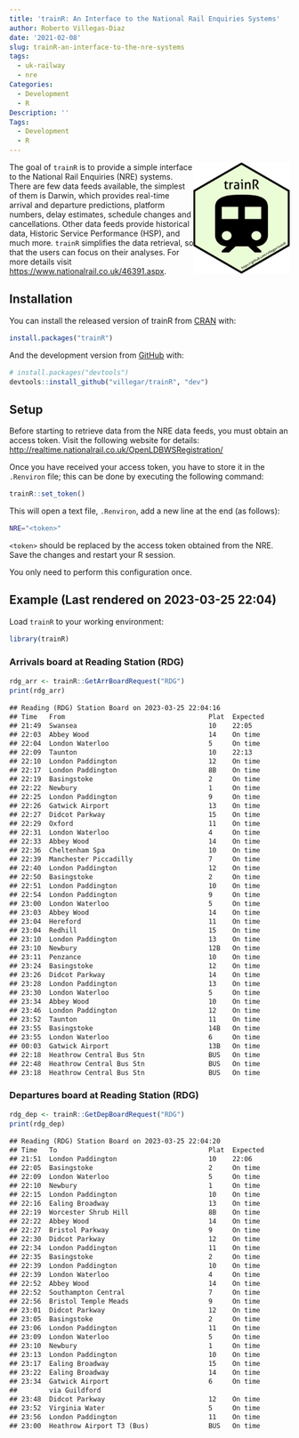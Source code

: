 ```yaml
---
title: 'trainR: An Interface to the National Rail Enquiries Systems'
author: Roberto Villegas-Diaz
date: '2021-02-08'
slug: trainR-an-interface-to-the-nre-systems
tags:
  - uk-railway
  - nre
Categories:
  - Development
  - R
Description: ''
Tags:
  - Development
  - R
---
```


<img src="https://raw.githubusercontent.com/villegar/trainR/main/inst/images/logo.png" alt="logo" align="right" height=200px/>

The goal of `trainR` is to provide a simple interface to the 
National Rail Enquiries (NRE) systems. There are few data feeds 
available, the simplest of them is Darwin, which provides real-time 
arrival and departure predictions, platform numbers, delay estimates, 
schedule changes and cancellations. Other data feeds provide historical 
data, Historic Service Performance (HSP), and much more. `trainR` 
simplifies the data retrieval, so that the users can focus on their 
analyses. For more details visit 
https://www.nationalrail.co.uk/46391.aspx.

## Installation

You can install the released version of trainR from [CRAN](https://CRAN.R-project.org) with:

``` r
install.packages("trainR")
```

And the development version from [GitHub](https://github.com/) with:

``` r
# install.packages("devtools")
devtools::install_github("villegar/trainR", "dev")
```

## Setup
Before starting to retrieve data from the NRE data feeds, you must obtain an access token. 
Visit the following website for details: http://realtime.nationalrail.co.uk/OpenLDBWSRegistration/

Once you have received your access token, you have to store it in the `.Renviron` file; this can be 
done by executing the following command:


```r
trainR::set_token()
```

This will open a text file, `.Renviron`, add a new line at the end (as follows):

```bash
NRE="<token>"
```

`<token>` should be replaced by the access token obtained from the NRE. Save the changes and restart 
your R session.

You only need to perform this configuration once.

## Example (Last rendered on 2023-03-25 22:04)

Load `trainR` to your working environment:

```r
library(trainR)
```

### Arrivals board at Reading Station (RDG)


```r
rdg_arr <- trainR::GetArrBoardRequest("RDG")
print(rdg_arr)
```

```
## Reading (RDG) Station Board on 2023-03-25 22:04:16
## Time   From                                    Plat  Expected
## 21:49  Swansea                                 10    22:05
## 22:03  Abbey Wood                              14    On time
## 22:04  London Waterloo                         5     On time
## 22:09  Taunton                                 10    22:13
## 22:10  London Paddington                       12    On time
## 22:17  London Paddington                       8B    On time
## 22:19  Basingstoke                             2     On time
## 22:22  Newbury                                 1     On time
## 22:25  London Paddington                       9     On time
## 22:26  Gatwick Airport                         13    On time
## 22:27  Didcot Parkway                          15    On time
## 22:29  Oxford                                  11    On time
## 22:31  London Waterloo                         4     On time
## 22:33  Abbey Wood                              14    On time
## 22:36  Cheltenham Spa                          10    On time
## 22:39  Manchester Piccadilly                   7     On time
## 22:40  London Paddington                       12    On time
## 22:50  Basingstoke                             2     On time
## 22:51  London Paddington                       10    On time
## 22:54  London Paddington                       9     On time
## 23:00  London Waterloo                         5     On time
## 23:03  Abbey Wood                              14    On time
## 23:04  Hereford                                11    On time
## 23:04  Redhill                                 15    On time
## 23:10  London Paddington                       13    On time
## 23:10  Newbury                                 12B   On time
## 23:11  Penzance                                10    On time
## 23:24  Basingstoke                             12    On time
## 23:26  Didcot Parkway                          14    On time
## 23:28  London Paddington                       13    On time
## 23:30  London Waterloo                         5     On time
## 23:34  Abbey Wood                              10    On time
## 23:46  London Paddington                       12    On time
## 23:52  Taunton                                 11    On time
## 23:55  Basingstoke                             14B   On time
## 23:55  London Waterloo                         6     On time
## 00:03  Gatwick Airport                         13B   On time
## 22:18  Heathrow Central Bus Stn                BUS   On time
## 22:48  Heathrow Central Bus Stn                BUS   On time
## 23:18  Heathrow Central Bus Stn                BUS   On time
```

### Departures board at Reading Station (RDG)


```r
rdg_dep <- trainR::GetDepBoardRequest("RDG")
print(rdg_dep)
```

```
## Reading (RDG) Station Board on 2023-03-25 22:04:20
## Time   To                                      Plat  Expected
## 21:51  London Paddington                       10    22:06
## 22:05  Basingstoke                             2     On time
## 22:09  London Waterloo                         5     On time
## 22:10  Newbury                                 1     On time
## 22:15  London Paddington                       10    On time
## 22:16  Ealing Broadway                         13    On time
## 22:19  Worcester Shrub Hill                    8B    On time
## 22:22  Abbey Wood                              14    On time
## 22:27  Bristol Parkway                         9     On time
## 22:30  Didcot Parkway                          12    On time
## 22:34  London Paddington                       11    On time
## 22:35  Basingstoke                             2     On time
## 22:39  London Paddington                       10    On time
## 22:39  London Waterloo                         4     On time
## 22:52  Abbey Wood                              14    On time
## 22:52  Southampton Central                     7     On time
## 22:56  Bristol Temple Meads                    9     On time
## 23:01  Didcot Parkway                          12    On time
## 23:05  Basingstoke                             2     On time
## 23:06  London Paddington                       11    On time
## 23:09  London Waterloo                         5     On time
## 23:10  Newbury                                 1     On time
## 23:13  London Paddington                       10    On time
## 23:17  Ealing Broadway                         15    On time
## 23:22  Ealing Broadway                         14    On time
## 23:34  Gatwick Airport                         6     On time
##        via Guildford                           
## 23:48  Didcot Parkway                          12    On time
## 23:52  Virginia Water                          5     On time
## 23:56  London Paddington                       11    On time
## 23:00  Heathrow Airport T3 (Bus)               BUS   On time
```
